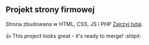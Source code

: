 ## Projekt strony firmowej

Strona zbudowana w HTML, CSS, JS i PHP [Zajrzyj tutaj](https://web-mag.pl/).

:+1: This project looks great - it's ready to merge! :shipit: